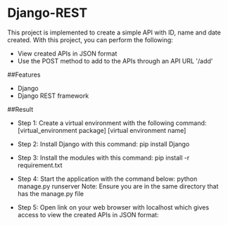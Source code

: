 # Django-REST
This project is implemented to create a simple API with ID, name and date created.
With this project, you can perform the following:
- View created APIs in JSON format
- Use the POST method to add to the APIs through an API URL '/add'


##Features
- Django
- Django REST framework

##Result


- Step 1: Create a virtual environment with the following command:
[virtual_environment package] [virtual environment name]


- Step 2: Install Django with this command:
pip install Django


- Step 3: Install the modules with this command:
pip install -r requirement.txt


- Step 4: Start the application with the command below:
python manage.py runserver
Note: Ensure you are in the same directory that has the manage.py file


- Step 5: Open link on your web browser with localhost which gives access to view the created APIs in JSON format:
